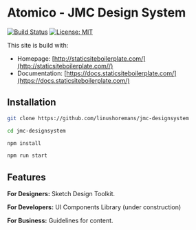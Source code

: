 # Atomico - JMC Design System &nbsp; 

[![Build Status](https://travis-ci.org/ericalli/static-site-boilerplate.svg?branch=master)](https://travis-ci.org/ericalli/static-site-boilerplate)
[![License: MIT](https://img.shields.io/badge/license-MIT-blue.svg)](https://opensource.org/licenses/MIT)



This site is build with:
* Homepage: [http://staticsiteboilerplate.com/](http://staticsiteboilerplate.com//)
* Documentation: [https://docs.staticsiteboilerplate.com/](https://docs.staticsiteboilerplate.com/)

## Installation

```bash
git clone https://github.com/linushoremans/jmc-designsystem
 ```
 
 ```bash
cd jmc-designsystem
 ```
 
 ```bash
npm install
 ```

  ```bash
npm run start
 ```
 
 ## Features

**For Designers:** 
Sketch Design Toolkit.

**For Developers:**
UI Components Library (under construction)

**For Business:**
Guidelines for content.



